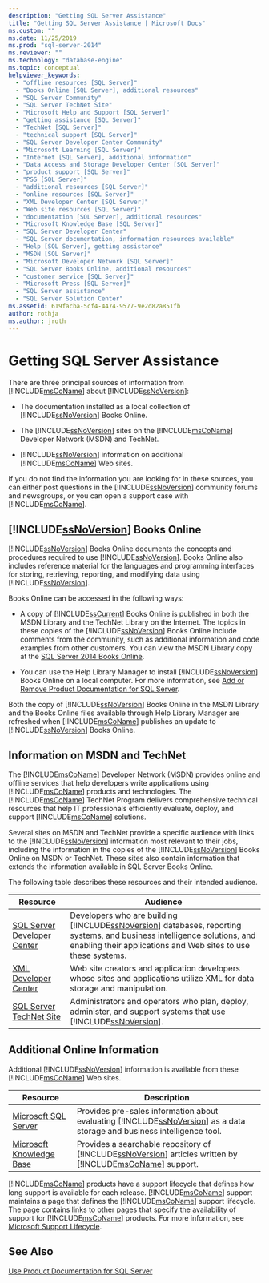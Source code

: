 ```yaml
---
description: "Getting SQL Server Assistance"
title: "Getting SQL Server Assistance | Microsoft Docs"
ms.custom: ""
ms.date: 11/25/2019
ms.prod: "sql-server-2014"
ms.reviewer: ""
ms.technology: "database-engine"
ms.topic: conceptual
helpviewer_keywords: 
  - "offline resources [SQL Server]"
  - "Books Online [SQL Server], additional resources"
  - "SQL Server Community"
  - "SQL Server TechNet Site"
  - "Microsoft Help and Support [SQL Server]"
  - "getting assistance [SQL Server]"
  - "TechNet [SQL Server]"
  - "technical support [SQL Server]"
  - "SQL Server Developer Center Community"
  - "Microsoft Learning [SQL Server]"
  - "Internet [SQL Server], additional information"
  - "Data Access and Storage Developer Center [SQL Server]"
  - "product support [SQL Server]"
  - "PSS [SQL Server]"
  - "additional resources [SQL Server]"
  - "online resources [SQL Server]"
  - "XML Developer Center [SQL Server]"
  - "Web site resources [SQL Server]"
  - "documentation [SQL Server], additional resources"
  - "Microsoft Knowledge Base [SQL Server]"
  - "SQL Server Developer Center"
  - "SQL Server documentation, information resources available"
  - "Help [SQL Server], getting assistance"
  - "MSDN [SQL Server]"
  - "Microsoft Developer Network [SQL Server]"
  - "SQL Server Books Online, additional resources"
  - "customer service [SQL Server]"
  - "Microsoft Press [SQL Server]"
  - "SQL Server assistance"
  - "SQL Server Solution Center"
ms.assetid: 619facba-5cf4-4474-9577-9e2d82a851fb
author: rothja
ms.author: jroth
---
```

# Getting SQL Server Assistance
  There are three principal sources of information from [!INCLUDE[msCoName](../includes/msconame-md.md)] about [!INCLUDE[ssNoVersion](../includes/ssnoversion-md.md)]:  
  
-   The documentation installed as a local collection of [!INCLUDE[ssNoVersion](../includes/ssnoversion-md.md)] Books Online.  
  
-   The [!INCLUDE[ssNoVersion](../includes/ssnoversion-md.md)] sites on the [!INCLUDE[msCoName](../includes/msconame-md.md)] Developer Network (MSDN) and TechNet.  
  
-   [!INCLUDE[ssNoVersion](../includes/ssnoversion-md.md)] information on additional [!INCLUDE[msCoName](../includes/msconame-md.md)] Web sites.  
  
 If you do not find the information you are looking for in these sources, you can either post questions in the [!INCLUDE[ssNoVersion](../includes/ssnoversion-md.md)] community forums and newsgroups, or you can open a support case with [!INCLUDE[msCoName](../includes/msconame-md.md)].  
  
## [!INCLUDE[ssNoVersion](../includes/ssnoversion-md.md)] Books Online  
 [!INCLUDE[ssNoVersion](../includes/ssnoversion-md.md)] Books Online documents the concepts and procedures required to use [!INCLUDE[ssNoVersion](../includes/ssnoversion-md.md)]. Books Online also includes reference material for the languages and programming interfaces for storing, retrieving, reporting, and modifying data using [!INCLUDE[ssNoVersion](../includes/ssnoversion-md.md)].  
  
 Books Online can be accessed in the following ways:  
  
-   A copy of [!INCLUDE[ssCurrent](../includes/sscurrent-md.md)] Books Online is published in both the MSDN Library and the TechNet Library on the Internet. The topics in these copies of the [!INCLUDE[ssNoVersion](../includes/ssnoversion-md.md)] Books Online include comments from the community, such as additional information and code examples from other customers. You can view the MSDN Library copy at the [SQL Server 2014 Books Online](../index.yml).  
  
-   You can use the Help Library Manager to install [!INCLUDE[ssNoVersion](../includes/ssnoversion-md.md)] Books Online on a local computer. For more information, see [Add or Remove Product Documentation for SQL Server](../index.yml).  
  
 Both the copy of [!INCLUDE[ssNoVersion](../includes/ssnoversion-md.md)] Books Online in the MSDN Library and the Books Online files available through Help Library Manager are refreshed when [!INCLUDE[msCoName](../includes/msconame-md.md)] publishes an update to [!INCLUDE[ssNoVersion](../includes/ssnoversion-md.md)] Books Online.  
  
## Information on MSDN and TechNet  
 The [!INCLUDE[msCoName](../includes/msconame-md.md)] Developer Network (MSDN) provides online and offline services that help developers write applications using [!INCLUDE[msCoName](../includes/msconame-md.md)] products and technologies. The [!INCLUDE[msCoName](../includes/msconame-md.md)] TechNet Program delivers comprehensive technical resources that help IT professionals efficiently evaluate, deploy, and support [!INCLUDE[msCoName](../includes/msconame-md.md)] solutions.  
  
 Several sites on MSDN and TechNet provide a specific audience with links to the [!INCLUDE[ssNoVersion](../includes/ssnoversion-md.md)] information most relevant to their jobs, including the information in the copies of the [!INCLUDE[ssNoVersion](../includes/ssnoversion-md.md)] Books Online on MSDN or TechNet. These sites also contain information that extends the information available in SQL Server Books Online.  
  
 The following table describes these resources and their intended audience.  
  
|Resource|Audience|  
|--------------|--------------|  
|[SQL Server Developer Center](https://msdn.microsoft.com/sqlserver/)|Developers who are building [!INCLUDE[ssNoVersion](../includes/ssnoversion-md.md)] databases, reporting systems, and business intelligence solutions, and enabling their applications and Web sites to use these systems.|  
|[XML Developer Center](https://go.microsoft.com/fwlink/?LinkId=42458)|Web site creators and application developers whose sites and applications utilize XML for data storage and manipulation.|  
|[SQL Server TechNet Site](https://technet.microsoft.com/sqlserver/dn135309)|Administrators and operators who plan, deploy, administer, and support systems that use [!INCLUDE[ssNoVersion](../includes/ssnoversion-md.md)].|  
  
## Additional Online Information  
 Additional [!INCLUDE[ssNoVersion](../includes/ssnoversion-md.md)] information is available from these [!INCLUDE[msCoName](../includes/msconame-md.md)] Web sites.  
  
|Resource|Description|  
|--------------|-----------------|  
|[Microsoft SQL Server](https://go.microsoft.com/fwlink/?linkid=8504)|Provides pre-sales information about evaluating [!INCLUDE[ssNoVersion](../includes/ssnoversion-md.md)] as a data storage and business intelligence tool.|  
|[Microsoft Knowledge Base](https://go.microsoft.com/fwlink/?LinkId=42461)|Provides a searchable repository of [!INCLUDE[ssNoVersion](../includes/ssnoversion-md.md)] articles written by [!INCLUDE[msCoName](../includes/msconame-md.md)] support.|    
  
 [!INCLUDE[msCoName](../includes/msconame-md.md)] products have a support lifecycle that defines how long support is available for each release. [!INCLUDE[msCoName](../includes/msconame-md.md)] support maintains a page that defines the [!INCLUDE[msCoName](../includes/msconame-md.md)] support lifecycle. The page contains links to other pages that specify the availability of support for [!INCLUDE[msCoName](../includes/msconame-md.md)] products. For more information, see [Microsoft Support Lifecycle](https://go.microsoft.com/fwlink/?LinkId=98306).  
  
## See Also  
 [Use Product Documentation for SQL Server](../index.yml)  
  
  
